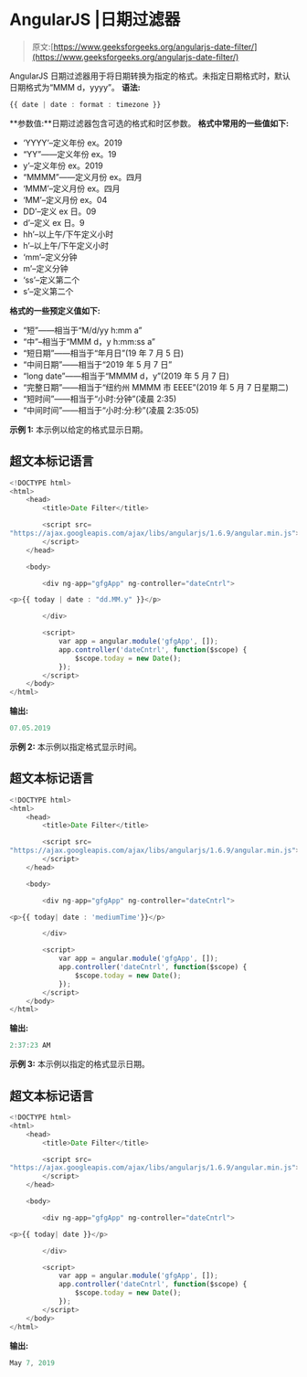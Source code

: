# AngularJS |日期过滤器

> 原文:[https://www.geeksforgeeks.org/angularjs-date-filter/](https://www.geeksforgeeks.org/angularjs-date-filter/)

AngularJS 日期过滤器用于将日期转换为指定的格式。未指定日期格式时，默认日期格式为“MMM d，yyyy”。
**语法:**

```ts
{{ date | date : format : timezone }}
```

**参数值:**日期过滤器包含可选的格式和时区参数。
**格式中常用的一些值如下:**

*   ‘YYYY’–定义年份 ex。2019
*   “YY”——定义年份 ex。19
*   y’–定义年份 ex。2019
*   “MMMM”——定义月份 ex。四月
*   ‘MMM’–定义月份 ex。四月
*   ‘MM’–定义月份 ex。04
*   DD’–定义 ex 日。09
*   d’–定义 ex 日。9
*   hh’–以上午/下午定义小时
*   h’–以上午/下午定义小时
*   ‘mm’–定义分钟
*   m’–定义分钟
*   ‘ss’–定义第二个
*   s’–定义第二个

**格式的一些预定义值如下:**

*   “短”——相当于“M/d/yy h:mm a”
*   “中”–相当于“MMM d，y h:mm:ss a”
*   “短日期”——相当于“年月日”(19 年 7 月 5 日)
*   “中间日期”——相当于“2019 年 5 月 7 日”
*   “long date”——相当于“MMMM d，y”(2019 年 5 月 7 日)
*   “完整日期”——相当于“纽约州 MMMM 市 EEEE”(2019 年 5 月 7 日星期二)
*   “短时间”——相当于“小时:分钟”(凌晨 2:35)
*   “中间时间”——相当于“小时:分:秒”(凌晨 2:35:05)

**示例 1:** 本示例以给定的格式显示日期。

## 超文本标记语言

```ts
<!DOCTYPE html>
<html>
    <head>
        <title>Date Filter</title>

        <script src=
"https://ajax.googleapis.com/ajax/libs/angularjs/1.6.9/angular.min.js">
        </script>
    </head>

    <body>

        <div ng-app="gfgApp" ng-controller="dateCntrl">

<p>{{ today | date : "dd.MM.y" }}</p>

        </div>

        <script>
            var app = angular.module('gfgApp', []);
            app.controller('dateCntrl', function($scope) {
                $scope.today = new Date();
            });
        </script>
    </body>
</html>
```

**输出:**

```ts
07.05.2019
```

**示例 2:** 本示例以指定格式显示时间。

## 超文本标记语言

```ts
<!DOCTYPE html>
<html>
    <head>
        <title>Date Filter</title>

        <script src=
"https://ajax.googleapis.com/ajax/libs/angularjs/1.6.9/angular.min.js">
        </script>
    </head>

    <body>

        <div ng-app="gfgApp" ng-controller="dateCntrl">

<p>{{ today| date : 'mediumTime'}}</p>

        </div>

        <script>
            var app = angular.module('gfgApp', []);
            app.controller('dateCntrl', function($scope) {
                $scope.today = new Date();
            });
        </script>
    </body>
</html>
```

**输出:**

```ts
2:37:23 AM
```

**示例 3:** 本示例以指定的格式显示日期。

## 超文本标记语言

```ts
<!DOCTYPE html>
<html>
    <head>
        <title>Date Filter</title>

        <script src=
"https://ajax.googleapis.com/ajax/libs/angularjs/1.6.9/angular.min.js">
        </script>
    </head>

    <body>

        <div ng-app="gfgApp" ng-controller="dateCntrl">

<p>{{ today| date }}</p>

        </div>

        <script>
            var app = angular.module('gfgApp', []);
            app.controller('dateCntrl', function($scope) {
                $scope.today = new Date();
            });
        </script>
    </body>
</html>
```

**输出:**

```ts
May 7, 2019
```